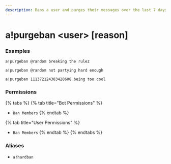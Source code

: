 ```yaml
---
description: Bans a user and purges their messages over the last 7 days.
---
```


# a!purgeban &lt;user&gt; \[reason\]

### Examples

```text
a!purgeban @random breaking the rulez
```

```text
a!purgeban @random not partying hard enough
```

```text
a!purgeban 111372124383428608 being too cool
```

### Permissions

{% tabs %}
{% tab title="Bot Permissions" %}
* `Ban Members`
{% endtab %}

{% tab title="User Permissions" %}
* `Ban Members`
{% endtab %}
{% endtabs %}

### Aliases

* `a!hardban`

